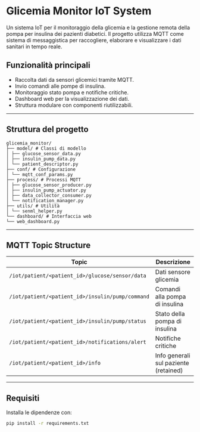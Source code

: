 # Glicemia Monitor IoT System

Un sistema IoT per il monitoraggio della glicemia e la gestione remota della pompa per insulina dei pazienti diabetici. Il progetto utilizza MQTT come sistema di messaggistica per raccogliere, elaborare e visualizzare i dati sanitari in tempo reale.

## Funzionalità principali

- Raccolta dati da sensori glicemici tramite MQTT.
- Invio comandi alle pompe di insulina.
- Monitoraggio stato pompa e notifiche critiche.
- Dashboard web per la visualizzazione dei dati.
- Struttura modulare con componenti riutilizzabili.

---

## Struttura del progetto
```
glicemia_monitor/
├── model/ # Classi di modello
│ ├── glucose_sensor_data.py
│ ├── insulin_pump_data.py
│ └── patient_descriptor.py
├── conf/ # Configurazione
│ └── mqtt_conf_params.py
├── process/ # Processi MQTT
│ ├── glucose_sensor_producer.py
│ ├── insulin_pump_actuator.py
│ ├── data_collector_consumer.py
│ └── notification_manager.py
├── utils/ # Utilità
│ └── senml_helper.py
└── dashboard/ # Interfaccia web
└── web_dashboard.py
```

---

## MQTT Topic Structure

| Topic                                                       | Descrizione                         |
|-------------------------------------------------------------|-------------------------------------|
| `/iot/patient/<patient_id>/glucose/sensor/data`            | Dati sensore glicemia               |
| `/iot/patient/<patient_id>/insulin/pump/command`           | Comandi alla pompa di insulina      |
| `/iot/patient/<patient_id>/insulin/pump/status`            | Stato della pompa di insulina       |
| `/iot/patient/<patient_id>/notifications/alert`            | Notifiche critiche                  |
| `/iot/patient/<patient_id>/info`                           | Info generali sul paziente (retained) |

---

## Requisiti

Installa le dipendenze con:

```bash
pip install -r requirements.txt

